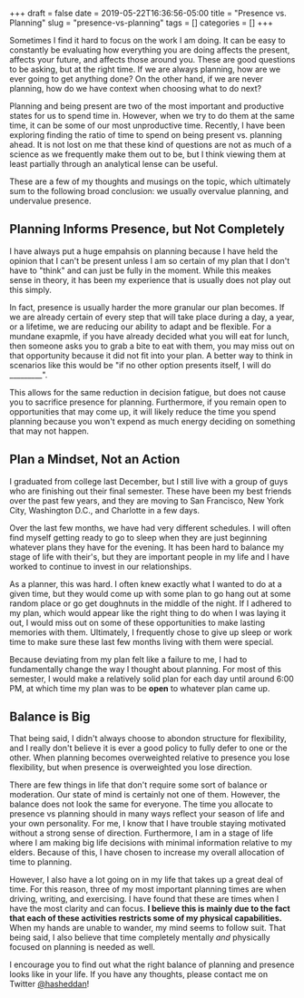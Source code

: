 +++ 
draft = false
date = 2019-05-22T16:36:56-05:00
title = "Presence vs. Planning"
slug = "presence-vs-planning" 
tags = []
categories = []
+++

Sometimes I find it hard to focus on the work I am doing. It can be easy to constantly be evaluating how everything you are doing affects the present, affects your future, and affects those around you. These are good questions to be asking, but at the right time. If we are always planning, how are we ever going to get anything done? On the other hand, if we are never planning, how do we have context when choosing what to do next?

Planning and being present are two of the most important and productive states for us to spend time in. However, when we try to do them at the same time, it can be some of our most unproductive time. Recently, I have been exploring finding the ratio of time to spend on being present vs. planning ahead. It is not lost on me that these kind of questions are not as much of a science as we frequently make them out to be, but I think viewing them at least partially through an analytical lense can be useful.

These are a few of my thoughts and musings on the topic, which ultimately sum to the following broad conclusion: we usually overvalue planning, and undervalue presence.

## Planning Informs Presence, but Not Completely

I have always put a huge empahsis on planning because I have held the opinion that I can't be present unless I am so certain of my plan that I don't have to "think" and can just be fully in the moment. While this meakes sense in theory, it has been my experience that is usually does not play out this simply.

In fact, presence is usually harder the more granular our plan becomes. If we are already certain of every step that will take place during a day, a year, or a lifetime, we are reducing our ability to adapt and be flexible. For a mundane exapmle, if you have already decided what you will eat for lunch, then someone asks you to grab a bite to eat with them, you may miss out on that opportunity because it did not fit into your plan. A better way to think in scenarios like this would be "if no other option presents itself, I will do _________".

This allows for the same reduction in decision fatigue, but does not cause you to sacrifice presence for planning. Furthermore, if you remain open to opportunities that may come up, it will likely reduce the time you spend planning because you won't expend as much energy deciding on something that may not happen.

## Plan a Mindset, Not an Action

I graduated from college last December, but I still live with a group of guys who are finishing out their final semester. These have been my best friends over the past few years, and they are moving to San Francisco, New York City, Washington D.C., and Charlotte in a few days.

Over the last few months, we have had very different schedules. I will often find myself getting ready to go to sleep when they are just beginning whatever plans they have for the evening. It has been hard to balance my stage of life with their's, but they are important people in my life and I have worked to continue to invest in our relationships.

As a planner, this was hard. I often knew exactly what I wanted to do at a given time, but they would come up with some plan to go hang out at some random place or go get doughnuts in the middle of the night. If I adhered to my plan, which would appear like the right thing to do when I was laying it out, I would miss out on some of these opportunities to make lasting memories with them. Ultimately, I frequently chose to give up sleep or work time to make sure these last few months living with them were special.

Because deviating from my plan felt like a failure to me, I had to fundamentally change the way I thought about planning. For most of this semester, I would make a relatively solid plan for each day until around 6:00 PM, at which time my plan was to be **open** to whatever plan came up.

## Balance is Big

That being said, I didn't always choose to abondon structure for flexibility, and I really don't believe it is ever a good policy to fully defer to one or the other. When planning becomes overweighted relative to presence you lose flexibility, but when presence is overweighted you lose direction.

There are few things in life that don't require some sort of balance or moderation. Our state of mind is certainly not one of them. However, the balance does not look the same for everyone. The time you allocate to presence vs planning should in many ways reflect your season of life and your own personality. For me, I know that I have trouble staying motivated without a strong sense of direction. Furthermore, I am in a stage of life where I am making big life decisions with minimal information relative to my elders. Because of this, I have chosen to increase my overall allocation of time to planning.

However, I also have a lot going on in my life that takes up a great deal of time. For this reason, three of my most important planning times are when driving, writing, and exercising. I have found that these are times when I have the most clarity and can focus. **I believe this is mainly due to the fact that each of these activities restricts some of my physical capabilities.** When my hands are unable to wander, my mind seems to follow suit. That being said, I also believe that time completely mentally *and* physically focused on planning is needed as well.

I encourage you to find out what the right balance of planning and presence looks like in your life. If you have any thoughts, please contact me on Twitter [@hasheddan](https://twitter.com/hasheddan)!